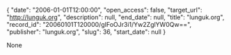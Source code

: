 {
  "date": "2006-01-01T12:00:00", 
  "open_access": false, 
  "target_url": "http://lunguk.org", 
  "description": null, 
  "end_date": null, 
  "title": "lunguk.org", 
  "record_id": "20060101T120000/gIFoOJr3i1/Yw2ZglYW0Qw==", 
  "publisher": "lunguk.org", 
  "slug": 36, 
  "start_date": null
}

None